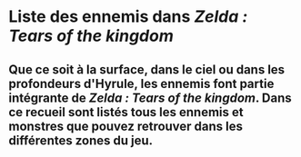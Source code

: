 # Liste des ennemis dans *Zelda : Tears of the kingdom*
## Que ce soit à la surface, dans le ciel ou dans les profondeurs d'Hyrule, les ennemis font partie intégrante de *Zelda : Tears of the kingdom*. Dans ce recueil sont listés tous les ennemis et monstres que pouvez retrouver dans les différentes zones du jeu.
